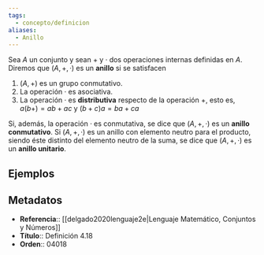 ```yaml
---
tags:
  - concepto/definicion
aliases:
  - Anillo
---
```

Sea $A$ un conjunto y sean $+$ y $·$ dos operaciones internas definidas en $A$. Diremos que $(A,+,·)$ es un **anillo** si se satisfacen

1. $(A, +)$ es un grupo conmutativo.
2. La operación $·$ es asociativa.
3. La operación $·$ es **distributiva** respecto de la operación $+$, esto es,
    $a(b+)=ab+ac$ y $(b+c)a=ba+ca$
    
Si, además, la operación $·$ es conmutativa, se dice que $(A,+,·)$ es un **anillo conmutativo**.
Si $(A,+,·)$ es un anillo con elemento neutro para el producto, siendo éste distinto del elemento neutro de la suma, se dice que $(A,+,·)$ es un **anillo unitario**.

## Ejemplos

## Metadatos
- **Referencia**:: [[delgado2020lenguaje2e|Lenguaje Matemático, Conjuntos y Números]]
- **Título**:: Definición 4.18
- **Orden**:: 04018
